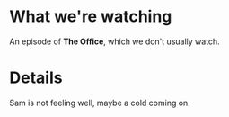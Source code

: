 # What we're watching #

An episode of **The Office**, which we don't usually watch.

# Details #

Sam is not feeling well, maybe a cold coming on.